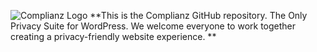 ![Complianz Logo](https://really-simple-plugins.com/complianz-gdpr-plugin-released/complianz-logo-concept-300x75-huh/)
**This is the Complianz GitHub repository. The Only Privacy Suite for WordPress. We welcome everyone to work together creating a privacy-friendly website experience. **
